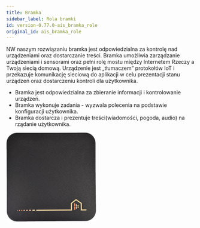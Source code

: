 ```yaml
---
title: Bramka
sidebar_label: Rola bramki
id: version-0.77.0-ais_bramka_role
original_id: ais_bramka_role
---
```


NW naszym rozwiązaniu bramka jest odpowiedzialna za kontrolę nad urządzeniami oraz dostarczanie treści.
Bramka umożliwia zarządzanie urządzeniami i sensorami oraz pełni rolę mostu między Internetem Rzeczy a Twoją siecią domową. Urządzenie jest „tłumaczem” protokołów IoT i przekazuje komunikację sieciową do aplikacji w celu prezentacji stanu urządzeń oraz dostarczeniu kontroli dla użytkownika.

 * Bramka jest odpowiedzialna za zbieranie informacji i kontrolowanie urządzeń.
 * Bramka wykonuje zadania - wyzwala polecenia na podstawie konfiguracji użytkownika.
 * Bramka dostarcza i prezentuje treści(wiadomości, pogoda, audio) na rządanie użytkownika.

<img
  src='/img/en/bramka/bramka1.png'
  alt='Bramka AIS dom'
/>
